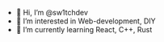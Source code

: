 - 👋 Hi, I’m @sw1tchdev
- 👀 I’m interested in Web-development, DIY
- 🌱 I’m currently learning React, C++, Rust

<!---
sw1tchdev/sw1tchdev is a ✨ special ✨ repository because its `README.md` (this file) appears on your GitHub profile.
You can click the Preview link to take a look at your changes.
--->
